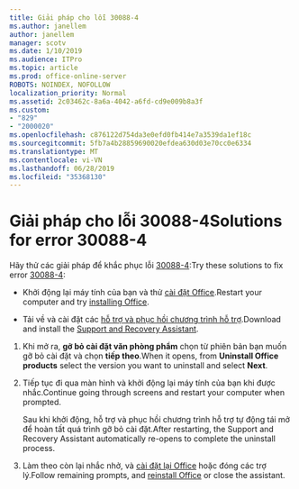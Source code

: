 ```yaml
---
title: Giải pháp cho lỗi 30088-4
ms.author: janellem
author: janellem
manager: scotv
ms.date: 1/10/2019
ms.audience: ITPro
ms.topic: article
ms.prod: office-online-server
ROBOTS: NOINDEX, NOFOLLOW
localization_priority: Normal
ms.assetid: 2c03462c-8a6a-4042-a6fd-cd9e009b8a3f
ms.custom:
- "829"
- "2000020"
ms.openlocfilehash: c876122d754da3e0efd0fb414e7a3539da1ef18c
ms.sourcegitcommit: 5fb7a4b28859690020efdea630d03e70cc0e6334
ms.translationtype: MT
ms.contentlocale: vi-VN
ms.lasthandoff: 06/28/2019
ms.locfileid: "35368130"
---
```

# <a name="solutions-for-error-30088-4"></a><span data-ttu-id="334ad-102">Giải pháp cho lỗi 30088-4</span><span class="sxs-lookup"><span data-stu-id="334ad-102">Solutions for error 30088-4</span></span>

<span data-ttu-id="334ad-103">Hãy thử các giải pháp để khắc phục lỗi [30088-4](https://support.office.com/article/d5df89a9-0507-4b4c-92f9-22f457e630aa?wt.mc_id=Alchemy_ClientDIA):</span><span class="sxs-lookup"><span data-stu-id="334ad-103">Try these solutions to fix error [30088-4](https://support.office.com/article/d5df89a9-0507-4b4c-92f9-22f457e630aa?wt.mc_id=Alchemy_ClientDIA):</span></span>
  
- <span data-ttu-id="334ad-104">Khởi động lại máy tính của bạn và thử [cài đặt Office](https://portal.office.com/OLS/MySoftware.aspx).</span><span class="sxs-lookup"><span data-stu-id="334ad-104">Restart your computer and try [installing Office](https://portal.office.com/OLS/MySoftware.aspx).</span></span>

- <span data-ttu-id="334ad-105">Tải về và cài đặt các [hỗ trợ và phục hồi chương trình hỗ trợ](https://aka.ms/SARA-OfficeUninstall-Alchemy).</span><span class="sxs-lookup"><span data-stu-id="334ad-105">Download and install the [Support and Recovery Assistant](https://aka.ms/SARA-OfficeUninstall-Alchemy).</span></span>

1. <span data-ttu-id="334ad-106">Khi mở ra, **gỡ bỏ cài đặt văn phòng phẩm** chọn từ phiên bản bạn muốn gỡ bỏ cài đặt và chọn **tiếp theo**.</span><span class="sxs-lookup"><span data-stu-id="334ad-106">When it opens, from **Uninstall Office products** select the version you want to uninstall and select **Next**.</span></span>

2. <span data-ttu-id="334ad-107">Tiếp tục đi qua màn hình và khởi động lại máy tính của bạn khi được nhắc.</span><span class="sxs-lookup"><span data-stu-id="334ad-107">Continue going through screens and restart your computer when prompted.</span></span>

    <span data-ttu-id="334ad-108">Sau khi khởi động, hỗ trợ và phục hồi chương trình hỗ trợ tự động tái mở để hoàn tất quá trình gỡ bỏ cài đặt.</span><span class="sxs-lookup"><span data-stu-id="334ad-108">After restarting, the Support and Recovery Assistant automatically re-opens to complete the uninstall process.</span></span>

3. <span data-ttu-id="334ad-109">Làm theo còn lại nhắc nhở, và [cài đặt lại Office](https://portal.office.com/OLS/MySoftware.aspx) hoặc đóng các trợ lý.</span><span class="sxs-lookup"><span data-stu-id="334ad-109">Follow remaining prompts, and [reinstall Office](https://portal.office.com/OLS/MySoftware.aspx) or close the assistant.</span></span>
